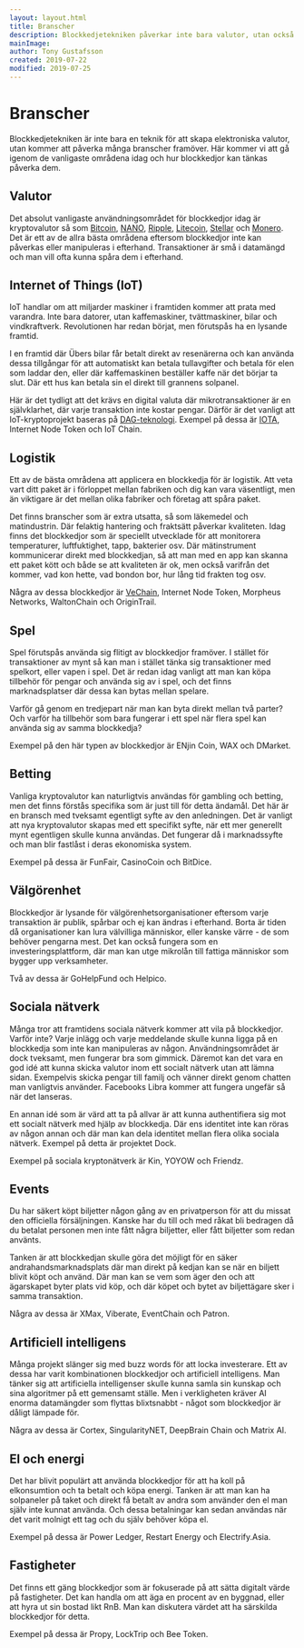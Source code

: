 ```yaml
---
layout: layout.html
title: Branscher
description: Blockkedjetekniken påverkar inte bara valutor, utan också exempelvis Internet of Things, logistik, spel och artificiell intelligens.
mainImage:
author: Tony Gustafsson
created: 2019-07-22
modified: 2019-07-25
---
```


# Branscher

Blockkedjetekniken är inte bara en teknik för att skapa elektroniska valutor, utan kommer att påverka många branscher framöver. Här kommer vi att gå igenom de vanligaste områdena idag och hur blockkedjor kan tänkas påverka dem.

## Valutor

Det absolut vanligaste användningsområdet för blockkedjor idag är kryptovalutor så som [Bitcoin](/kryptovalutor/bitcoin.html), [NANO](/kryptovalutor/nano.html), [Ripple](/kryptovalutor/xrp.html), [Litecoin](/kryptovalutor/litecoin.html), [Stellar](/kryptovalutor/stellar.html) och [Monero](/kryptovalutor/monero.html). Det är ett av de allra bästa områdena eftersom blockkedjor inte kan påverkas eller manipuleras i efterhand. Transaktioner är små i datamängd och man vill ofta kunna spåra dem i efterhand.

## Internet of Things (IoT)

IoT handlar om att miljarder maskiner i framtiden kommer att prata med varandra. Inte bara datorer, utan kaffemaskiner, tvättmaskiner, bilar och vindkraftverk. Revolutionen har redan börjat, men förutspås ha en lysande framtid.

I en framtid där Übers bilar får betalt direkt av resenärerna och kan använda dessa tillgångar för att automatiskt kan betala tullavgifter och betala för elen som laddar den, eller där kaffemaskinen beställer kaffe när det börjar ta slut. Där ett hus kan betala sin el direkt till grannens solpanel.

Här är det tydligt att det krävs en digital valuta där mikrotransaktioner är en självklarhet, där varje transaktion inte kostar pengar. Därför är det vanligt att IoT-kryptoprojekt baseras på [DAG-teknologi](/tekniker/riktade-acykliska-grafer.html). Exempel på dessa är [IOTA](/kryptovalutor/iota.html), Internet Node Token och IoT Chain.

## Logistik

Ett av de bästa områdena att applicera en blockkedja för är logistik. Att veta vart ditt paket är i förloppet mellan fabriken och dig kan vara väsentligt, men än viktigare är det mellan olika fabriker och företag att spåra paket.

Det finns branscher som är extra utsatta, så som läkemedel och matindustrin. Där felaktig hantering och fraktsätt påverkar kvaliteten. Idag finns det blockkedjor som är speciellt utvecklade för att monitorera temperaturer, luftfuktighet, tapp, bakterier osv. Där mätinstrument kommunicerar direkt med blockkedjan, så att man med en app kan skanna ett paket kött och både se att kvaliteten är ok, men också varifrån det kommer, vad kon hette, vad bondon bor, hur lång tid frakten tog osv.

Några av dessa blockkedjor är [VeChain](/kryptovalutor/vechain.html), Internet Node Token, Morpheus Networks, WaltonChain och OriginTrail.

## Spel

Spel förutspås använda sig flitigt av blockkedjor framöver. I stället för transaktioner av mynt så kan man i stället tänka sig transaktioner med spelkort, eller vapen i spel. Det är redan idag vanligt att man kan köpa tillbehör för pengar och använda sig av i spel, och det finns marknadsplatser där dessa kan bytas mellan spelare.

Varför gå genom en tredjepart när man kan byta direkt mellan två parter? Och varför ha tillbehör som bara fungerar i ett spel när flera spel kan använda sig av samma blockkedja?

Exempel på den här typen av blockkedjor är ENjin Coin, WAX och DMarket.

## Betting

Vanliga kryptovalutor kan naturligtvis användas för gambling och betting, men det finns förstås specifika som är just till för detta ändamål. Det här är en bransch med tveksamt egentligt syfte av den anledningen. Det är vanligt att nya kryptovalutor skapas med ett specifikt syfte, när ett mer generellt mynt egentligen skulle kunna användas. Det fungerar då i marknadssyfte och man blir fastlåst i deras ekonomiska system.

Exempel på dessa är FunFair, CasinoCoin och BitDice.

## Välgörenhet

Blockkedjor är lysande för välgörenhetsorganisationer eftersom varje transaktion är publik, spårbar och ej kan ändras i efterhand. Borta är tiden då organisationer kan lura välvilliga människor, eller kanske värre - de som behöver pengarna mest. Det kan också fungera som en investeringsplattform, där man kan utge mikrolån till fattiga människor som bygger upp verksamheter.

Två av dessa är GoHelpFund och Helpico.

## Sociala nätverk

Många tror att framtidens sociala nätverk kommer att vila på blockkedjor. Varför inte? Varje inlägg och varje meddelande skulle kunna ligga på en blockkedja som inte kan manipuleras av någon. Användningsområdet är dock tveksamt, men fungerar bra som gimmick. Däremot kan det vara en god idé att kunna skicka valutor inom ett socialt nätverk utan att lämna sidan. Exempelvis skicka pengar till familj och vänner direkt genom chatten man vanligtvis använder. Facebooks Libra kommer att fungera ungefär så när det lanseras.

En annan idé som är värd att ta på allvar är att kunna authentifiera sig mot ett socialt nätverk med hjälp av blockkedja. Där ens identitet inte kan röras av någon annan och där man kan dela identitet mellan flera olika sociala nätverk. Exempel på detta är projektet Dock.

Exempel på sociala kryptonätverk är Kin, YOYOW och Friendz.

## Events

Du har säkert köpt biljetter någon gång av en privatperson för att du missat den officiella försäljningen. Kanske har du till och med råkat bli bedragen då du betalat personen men inte fått några biljetter, eller fått biljetter som redan använts.

Tanken är att blockkedjan skulle göra det möjligt för en säker andrahandsmarknadsplats där man direkt på kedjan kan se när en biljett blivit köpt och använd. Där man kan se vem som äger den och att ägarskapet byter plats vid köp, och där köpet och bytet av biljettägare sker i samma transaktion.

Några av dessa är XMax, Viberate, EventChain och Patron.

## Artificiell intelligens

Många projekt slänger sig med buzz words för att locka investerare. Ett av dessa har varit kombinationen blockkedjor och artificiell intelligens. Man tänker sig att artificiella intelligenser skulle kunna samla sin kunskap och sina algoritmer på ett gemensamt ställe. Men i verkligheten kräver AI enorma datamängder som flyttas blixtsnabbt - något som blockkedjor är dåligt lämpade för.

Några av dessa är Cortex, SingularityNET, DeepBrain Chain och Matrix AI.

## El och energi

Det har blivit populärt att använda blockkedjor för att ha koll på elkonsumtion och ta betalt och köpa energi. Tanken är att man kan ha solpaneler på taket och direkt få betalt av andra som använder den el man själv inte kunnat använda. Och dessa betalningar kan sedan användas när det varit molnigt ett tag och du själv behöver köpa el.

Exempel på dessa är Power Ledger, Restart Energy och Electrify.Asia.

## Fastigheter

Det finns ett gäng blockkedjor som är fokuserade på att sätta digitalt värde på fastigheter. Det kan handla om att äga en procent av en byggnad, eller att hyra ut sin bostad likt RnB. Man kan diskutera värdet att ha särskilda blockkedjor för detta.

Exempel på dessa är Propy, LockTrip och Bee Token.
